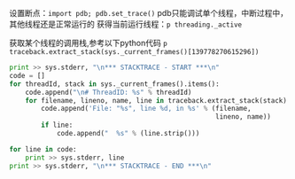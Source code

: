 设置断点：`import pdb; pdb.set_trace()`
pdb只能调试单个线程，中断过程中，其他线程还是正常运行的
获得当前运行线程：`p threading._active`

获取某个线程的调用栈,参考以下python代码
`p traceback.extract_stack(sys._current_frames()[139778270615296])`
```python
print >> sys.stderr, "\n*** STACKTRACE - START ***\n"
code = []
for threadId, stack in sys._current_frames().items():
    code.append("\n# ThreadID: %s" % threadId)
    for filename, lineno, name, line in traceback.extract_stack(stack):
        code.append('File: "%s", line %d, in %s' % (filename,
                                                    lineno, name))
        if line:
            code.append("  %s" % (line.strip()))

for line in code:
    print >> sys.stderr, line
print >> sys.stderr, "\n*** STACKTRACE - END ***\n"
```
